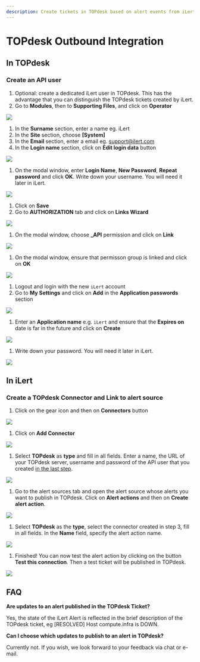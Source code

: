 ```yaml
---
description: Create tickets in TOPdesk based on alert events from iLert
---
```


# TOPdesk Outbound Integration

## In TOPdesk <a href="#in-topdesk" id="in-topdesk"></a>

### Create an API user <a href="#create-api-user" id="create-api-user"></a>

1. Optional: create a dedicated iLert user in TOPdesk. This has the advantage that you can distinguish the TOPdesk tickets created by iLert.
2. Go to **Modules**, then to **Supporting Files**, and click on **Operator**

![](../../.gitbook/assets/tpdko1.png)

1. In the **Surname** section, enter a name eg. iLert
2. In the **Site** section, choose **\[System]**
3. In the **Email** section, enter a email eg. support@ilert.com
4. In the **Login name** section, click on **Edit login data** button

![](../../.gitbook/assets/tpdko2.png)

1. On the modal window, enter **Login Name**, **New Password**, **Repeat password** and click **OK**. Write down your username. You will need it later in iLert.

![](../../.gitbook/assets/tpdko3.png)

1. Click on **Save**
2. Go to **AUTHORIZATION** tab and click on **Links Wizard**

![](../../.gitbook/assets/tpdko4.png)

1. On the modal window, choose **\_API** permission and click on **Link**

![](../../.gitbook/assets/tpdko5.png)

1. On the modal window, ensure that permisson group is linked and click on **OK**

![](../../.gitbook/assets/tpdko6.png)

1. Logout and login with the new `iLert` account
2. Go to **My Settings** and click on **Add** in the **Application passwords** section

![](../../.gitbook/assets/tpdko6.1.png)

1. Enter an **Application name** e.g. `iLert` and ensure that the **Expires on** date is far in the future and click on **Create**&#x20;

![](../../.gitbook/assets/tpdko6.2.png)

1. Write down your password. You will need it later in iLert.

![](../../.gitbook/assets/tpdko6.3.png)

## In iLert <a href="#in-ilert" id="in-ilert"></a>

### Create a TOPdesk Connector and Link to alert source <a href="#create-alarm-source" id="create-alarm-source"></a>

1. Click on the gear icon and then on **Connectors** button

![](<../../.gitbook/assets/go\_to\_connectors (2).png>)

1. Click on **Add Connector**

![](<../../.gitbook/assets/create\_connector\_button (4).png>)

1. Select **TOPdesk** as **type** and fill in all fields. Enter a name, the URL of your TOPdesk server, username and password of the API user that you created [in the last step](outbound.md).

![](<../../.gitbook/assets/ilert (68).png>)

1. Go to the alert sources tab and open the alert source whose alerts you want to publish in TOPdesk. Click on **Alert actions** and then on **Create alert action**.

![](<../../.gitbook/assets/new\_incident\_action (9).png>)

1. Select **TOPdesk** as the **type**, select the connector created in step 3, fill in all fields. In the **Name** field, specify the alert action name.

![](<../../.gitbook/assets/ilert (62).png>)

1. Finished! You can now test the alert action by clicking on the button **Test this connection**. Then a test ticket will be published in TOPdesk.

![](<../../.gitbook/assets/ilert (69).png>)

## FAQ <a href="#faq" id="faq"></a>

**Are updates to an alert published in the TOPdesk Ticket?**

Yes, the state of the iLert Alert is reflected in the brief description of the TOPdesk ticket, eg \[RESOLVED] Host compute.infra is DOWN.

**Can I choose which updates to publish to an alert in TOPdesk?**

Currently not. If you wish, we look forward to your feedback via chat or e-mail.

